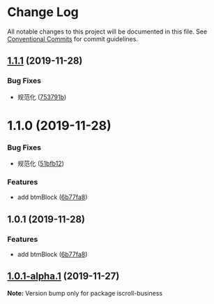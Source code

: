 # Change Log

All notable changes to this project will be documented in this file.
See [Conventional Commits](https://conventionalcommits.org) for commit guidelines.

## [1.1.1](https://github.com/FoxDaxian/oneForAll/compare/@ofa/iscroll-business@1.1.0...@ofa/iscroll-business@1.1.1) (2019-11-28)


### Bug Fixes

* 规范化 ([753791b](https://github.com/FoxDaxian/oneForAll/commit/753791bf2951cd9151c2e637bc47d0a943191245))





# 1.1.0 (2019-11-28)


### Bug Fixes

* 规范化 ([51bfb12](https://github.com/FoxDaxian/oneForAll/commit/51bfb12bfdf87875e0e2e39193a0d24c74893be7))


### Features

* add btmBlock ([6b77fa8](https://github.com/FoxDaxian/oneForAll/commit/6b77fa8e0a42fe0d5e7c7cabb664117fb9a17b39))





## 1.0.1 (2019-11-28)


### Features

* add btmBlock ([6b77fa8](https://github.com/FoxDaxian/oneForAll/commit/6b77fa8e0a42fe0d5e7c7cabb664117fb9a17b39))





## [1.0.1-alpha.1](https://github.com/FoxDaxian/oneForAll/compare/iscroll-business@1.0.1-alpha.0...iscroll-business@1.0.1-alpha.1) (2019-11-27)

**Note:** Version bump only for package iscroll-business
